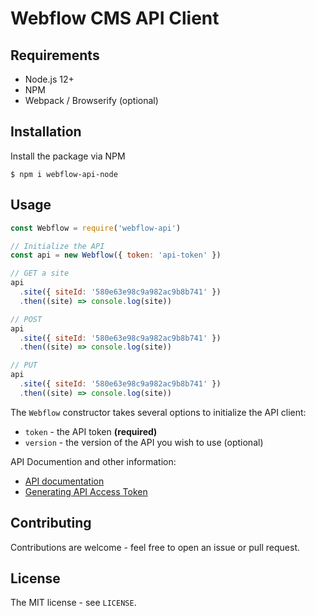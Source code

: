 # Webflow CMS API Client

## Requirements

- Node.js 12+
- NPM
- Webpack / Browserify (optional)

## Installation

Install the package via NPM

```shell
$ npm i webflow-api-node

```

## Usage

```javascript
const Webflow = require('webflow-api')

// Initialize the API
const api = new Webflow({ token: 'api-token' })

// GET a site
api
  .site({ siteId: '580e63e98c9a982ac9b8b741' })
  .then((site) => console.log(site))

// POST
api
  .site({ siteId: '580e63e98c9a982ac9b8b741' })
  .then((site) => console.log(site))

// PUT
api
  .site({ siteId: '580e63e98c9a982ac9b8b741' })
  .then((site) => console.log(site))
```

The `Webflow` constructor takes several options to initialize the API client:

- `token` - the API token **(required)**
- `version` - the version of the API you wish to use (optional)

API Documention and other information:

- [API documentation](https://developers.webflow.com)
- [Generating API Access Token](https://university.webflow.com/lesson/intro-to-the-webflow-api)

## Contributing

Contributions are welcome - feel free to open an issue or pull request.

## License

The MIT license - see `LICENSE`.
